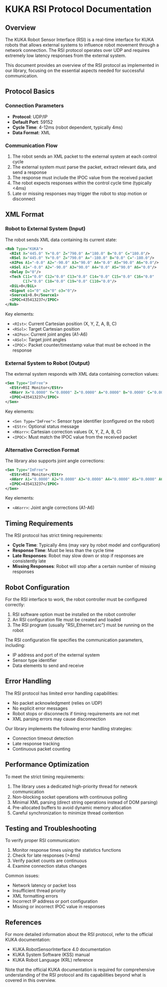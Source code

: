 # KUKA RSI Protocol Documentation

## Overview

The KUKA Robot Sensor Interface (RSI) is a real-time interface for KUKA robots that allows external systems to influence robot movement through a network connection. The RSI protocol operates over UDP and requires extremely low latency responses from the external system.

This document provides an overview of the RSI protocol as implemented in our library, focusing on the essential aspects needed for successful communication.

## Protocol Basics

### Connection Parameters

- **Protocol**: UDP/IP
- **Default Port**: 59152
- **Cycle Time**: 4-12ms (robot dependent, typically 4ms)
- **Data Format**: XML

### Communication Flow

1. The robot sends an XML packet to the external system at each control cycle
2. The external system must parse the packet, extract relevant data, and send a response
3. The response must include the IPOC value from the received packet
4. The robot expects responses within the control cycle time (typically <4ms)
5. Late or missing responses may trigger the robot to stop motion or disconnect

## XML Format

### Robot to External System (Input)

The robot sends XML data containing its current state:

```xml
<Rob Type="KUKA">
  <RIst X="445.0" Y="0.0" Z="790.0" A="180.0" B="0.0" C="180.0"/>
  <RSol X="445.0" Y="0.0" Z="790.0" A="-180.0" B="0.0" C="-180.0"/>
  <AIPos A1="-0.0" A2="-90.0" A3="90.0" A4="0.0" A5="90.0" A6="0.0"/>
  <ASol A1="-0.0" A2="-90.0" A3="90.0" A4="0.0" A5="90.0" A6="0.0"/>
  <Delay D="0"/>
  <Tech C11="0.0" C12="0.0" C13="0.0" C14="0.0" C15="0.0" C16="0.0" 
        C17="0.0" C18="0.0" C19="0.0" C110="0.0"/>
  <DiL>0</DiL>
  <Digout o1="0" o2="0" o3="0"/>
  <Source1>8.0</Source1>
  <IPOC>435413237</IPOC>
</Rob>
```

Key elements:
- `<RIst>`: Current Cartesian position (X, Y, Z, A, B, C)
- `<RSol>`: Target Cartesian position
- `<AIPos>`: Current joint angles (A1-A6)
- `<ASol>`: Target joint angles
- `<IPOC>`: Packet counter/timestamp value that must be echoed in the response

### External System to Robot (Output)

The external system responds with XML data containing correction values:

```xml
<Sen Type="ImFree">
  <EStr>RSI Monitor</EStr>
  <RKorr X="0.0000" Y="0.0000" Z="0.0000" A="0.0000" B="0.0000" C="0.0000" />
  <IPOC>435413237</IPOC>
</Sen>
```

Key elements:
- `<Sen Type="ImFree">`: Sensor type identifier (configured on the robot)
- `<EStr>`: Optional status message
- `<RKorr>`: Cartesian correction values (X, Y, Z, A, B, C)
- `<IPOC>`: Must match the IPOC value from the received packet

### Alternative Correction Format

The library also supports joint angle corrections:

```xml
<Sen Type="ImFree">
  <EStr>RSI Monitor</EStr>
  <AKorr A1="0.0000" A2="0.0000" A3="0.0000" A4="0.0000" A5="0.0000" A6="0.0000" />
  <IPOC>435413237</IPOC>
</Sen>
```

Key elements:
- `<AKorr>`: Joint angle corrections (A1-A6)

## Timing Requirements

The RSI protocol has strict timing requirements:

- **Cycle Time**: Typically 4ms (may vary by robot model and configuration)
- **Response Time**: Must be less than the cycle time
- **Late Responses**: Robot may slow down or stop if responses are consistently late
- **Missing Responses**: Robot will stop after a certain number of missing responses

## Robot Configuration

For the RSI interface to work, the robot controller must be configured correctly:

1. RSI software option must be installed on the robot controller
2. An RSI configuration file must be created and loaded
3. The RSI program (usually "RSI_Ethernet.src") must be running on the robot

The RSI configuration file specifies the communication parameters, including:
- IP address and port of the external system
- Sensor type identifier
- Data elements to send and receive

## Error Handling

The RSI protocol has limited error handling capabilities:

- No packet acknowledgment (relies on UDP)
- No explicit error messages
- Robot stops or disconnects if timing requirements are not met
- XML parsing errors may cause disconnection

Our library implements the following error handling strategies:
- Connection timeout detection
- Late response tracking
- Continuous packet counting

## Performance Optimization

To meet the strict timing requirements:

1. The library uses a dedicated high-priority thread for network communication
2. Non-blocking socket operations with continuous polling
3. Minimal XML parsing (direct string operations instead of DOM parsing)
4. Pre-allocated buffers to avoid dynamic memory allocation
5. Careful synchronization to minimize thread contention

## Testing and Troubleshooting

To verify proper RSI communication:

1. Monitor response times using the statistics functions
2. Check for late responses (>4ms)
3. Verify packet counts are continuous
4. Examine connection status changes

Common issues:
- Network latency or packet loss
- Insufficient thread priority
- XML formatting errors
- Incorrect IP address or port configuration
- Missing or incorrect IPOC value in responses

## References

For more detailed information about the RSI protocol, refer to the official KUKA documentation:

- KUKA.RobotSensorInterface 4.0 documentation
- KUKA System Software (KSS) manual
- KUKA Robot Language (KRL) reference

Note that the official KUKA documentation is required for comprehensive understanding of the RSI protocol and its capabilities beyond what is covered in this overview.
